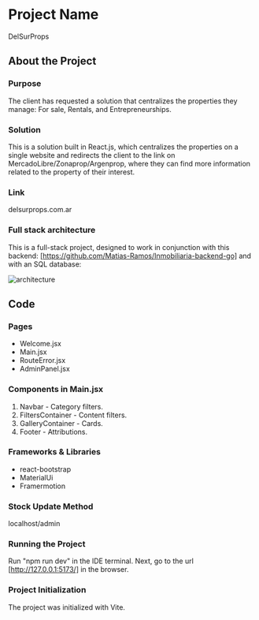# Project Name
DelSurProps

## About the Project

### Purpose
The client has requested a solution that centralizes the properties they manage: For sale, Rentals, and Entrepreneurships.

### Solution
This is a solution built in React.js, which centralizes the properties on a single website and redirects the client to the link on MercadoLibre/Zonaprop/Argenprop, where they can find more information related to the property of their interest.

### Link
delsurprops.com.ar

### Full stack architecture
This is a full-stack project, designed to work in conjunction with this backend: [https://github.com/Matias-Ramos/Inmobiliaria-backend-go] and with an SQL database:

![architecture](https://github.com/Matias-Ramos/Inmobiliaria-backend-go/assets/99888423/4f67262f-89db-4f54-8064-90209e185364)

## Code

### Pages
- Welcome.jsx
- Main.jsx
- RouteError.jsx
- AdminPanel.jsx

### Components in Main.jsx
1. Navbar - Category filters.
2. FiltersContainer - Content filters.
3. GalleryContainer - Cards.
4. Footer - Attributions.

### Frameworks & Libraries
- react-bootstrap
- MaterialUi
- Framermotion

### Stock Update Method
localhost/admin

### Running the Project
Run "npm run dev" in the IDE terminal. Next, go to the url [http://127.0.0.1:5173/] in the browser.

### Project Initialization
The project was initialized with Vite.
